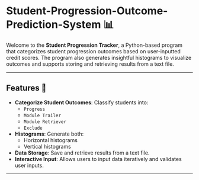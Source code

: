 # Student-Progression-Outcome-Prediction-System 📊

Welcome to the **Student Progression Tracker**, a Python-based program that categorizes student progression outcomes based on user-inputted credit scores. The program also generates insightful histograms to visualize outcomes and supports storing and retrieving results from a text file.

---

## Features 🚀

- **Categorize Student Outcomes**: Classify students into:
  - `Progress`
  - `Module Trailer`
  - `Module Retriever`
  - `Exclude`
- **Histograms**: Generate both:
  - Horizontal histograms
  - Vertical histograms
- **Data Storage**: Save and retrieve results from a text file.
- **Interactive Input**: Allows users to input data iteratively and validates user inputs.

---



